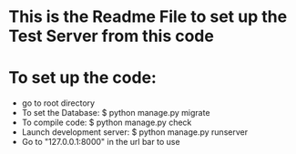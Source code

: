 # This is the Readme File to set up the Test Server from this code


# To set up the code:
* go to root directory
* To set the Database: $ python manage.py migrate
* To compile code: $ python manage.py check
* Launch development server: $ python manage.py runserver
* Go to "127.0.0.1:8000" in the url bar to use

